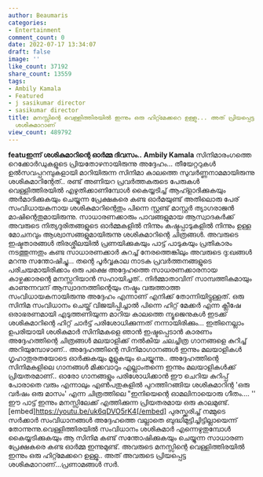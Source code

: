 ```yaml
---
author: Beaumaris
categories:
- Entertainment
comment_count: 0
date: 2022-07-17 13:34:07
draft: false
image: ''
like_count: 37192
share_count: 13559
tags:
- Ambily Kamala
- Featured
- j sasikumar director
- sasikumar director
title: മനസ്സിന്റെ വെള്ളിത്തിരയിൽ ഇന്നും ഒരു ഹിറ്റ്മേക്കറെ ഉള്ളു... അത് പ്രിയപ്പെട്ട
  ശശികുമാറാണ്
view_count: 489792
---
```


**featuഇന്ന് ശശികുമാറിന്റെ ഓർമ്മ ദിവസം..** **Ambily Kamala** സിനിമാരംഗത്തെ റെക്കോർഡുകളുടെ പ്രിയതോഴനായിരുന്നു അദ്ദേഹം... തീയേറ്ററുകൾ ഉൽസവപ്പറമ്പുകളായി മാറിയിരുന്ന സിനിമാ കാലത്തെ സുവർണ്ണനാമമായിരുന്നു ശശികുമാറിന്റേത്.. രണ്ട് അണിയറ പ്രവർത്തകരുടെ പേരുകൾ വെള്ളിത്തിരയിൽ എഴുതിക്കാണിമ്പോൾ കൈയ്യടിച്ച് ആഹ്ളാദിക്കുകയും അർമാദിക്കുകയും ചെയ്യുന്ന പ്രേക്ഷകരെ കണ്ട ഓർമയുണ്ട് അതിലൊരു പേര് സംവിധായകനായ ശശികുമാറിന്റെതും പിന്നെ സ്റ്റണ്ട് മാസ്റ്റർ ത്യാഗരാജൻ മാഷിന്റെതുമായിരുന്നു. സാധാരണക്കാരും പാവങ്ങളുമായ ആസ്വാദകർക്ക് അവരുടെ നിത്യദുരിതങ്ങളുടെ ഓർമ്മകളിൽ നിന്നും കഷ്ടപ്പാടുകളിൽ നിന്നും ഉള്ള മോചനവും ആശ്വാസങ്ങളുമായിരുന്നു ശശികുമാറിന്റെ ചിത്രങ്ങൾ. അവരുടെ ഇഷ്ടതാരങ്ങൾ തിരശ്ശീലയിൽ പ്രണയിക്കുകയും പാട്ട് പാടുകയും പ്രതികാരം നടത്തുന്നതും കണ്ട സാധാരണക്കാർ കുറച്ച് നേരത്തെങ്കിലും അവരുടെ ദു:ഖങ്ങൾ മറന്നു സന്തോഷിച്ചു... തന്റെ പൂർവ്വകാല നാടക പ്രവർത്തനങ്ങളുടെ പരിചയമായിരിക്കാം ഒരു പക്ഷെ അദ്ദേഹത്തെ സാധരണക്കാരനായ കാഴ്ചക്കാരന്റെ മനസ്സറിയാൻ സഹായിച്ചത്.. നിർമ്മാതാവിന് സാമ്പത്തികമായും കാണുന്നവന് ആസ്വാദനത്തിന്റെയും നഷ്ടം വരുത്താത്ത സംവിധായകനായിരുന്നു അദ്ദേഹം എന്നാണ് എനിക്ക് തോന്നിയിട്ടുള്ളത്. ഒരു സിനിമ സംവിധാനം ചെയ്ത് വിജയിപ്പിച്ചാൽ പിന്നെ ഹിറ്റ് മേക്കർ എന്ന ക്ലീഷേ ഒരാഭരണമായി എടുത്തണിയുന്ന മാറിയ കാലത്തെ ന്യൂജെനുകൾ ഇടക്ക് ശശികുമാറിന്റെ ഹിറ്റ് ചാർട്ട് പരിശോധിക്കുന്നത് നന്നായിരിക്കും... ഇതിനെല്ലാം ഉപരിയായി ശശികുമാർ സിനിമകളെ ഞാൻ ഇഷ്ടപ്പെടാൻ കാരണം അദ്ദേഹത്തിന്റെ ചിത്രങ്ങൾ മലയാളിക്ക് നൽകിയ ചലച്ചിത്ര ഗാനങ്ങളെ കുറിച്ച് അറിയുമ്പോഴാണ്.. അദ്ദേഹത്തിന്റെ സിനിമാഗാനങ്ങൾ ഇന്നും മലയാളികൾ ഗൃഹാതുരതയോടെ ഓർക്കുകയും മൂളുകയും ചെയ്യുന്നു.. അദ്ദേഹത്തിന്റെ സിനിമകളിലെ ഗാനങ്ങൾ മിക്കവാറും എല്ലാംതന്നെ ഇന്നും മലയാളികൾക്ക് പ്രിയതരമാണ്.. ഓരോ ഗാനങ്ങളും പരിശോധിക്കാൻ ഈ ചെറിയ കുറിപ്പ് പോരാതെ വരും എന്നാലും എൺപതുകളിൽ പുറത്തിറങ്ങിയ ശശികുമാറിന്റ 'ഒരു വർഷം ഒരു മാസം' എന്ന ചിത്രത്തിലെ "ഇനിയെന്റെ ഓമലിനായൊരു ഗീതം.... '' ഈ പാട്ട് ഇന്നും മനസ്സിലേക്ക് എത്തിക്കുന്ന പ്രിയതരമായ ഒരു കാലമുണ്ട്. [embed]https://youtu.be/uk6qDVO5rK4[/embed] പുരസ്ക്കരിച്ച് നമ്മുടെ സർക്കാർ സംവിധാനങ്ങൾ അദ്ദേഹത്തെ വല്ലാതെ ബുദ്ധിമുട്ടിച്ചിട്ടില്ലായെന്ന് തോന്നുന്നു.വെള്ളിത്തിരയിൽ സംവിധാനം ശശികുമാർ എന്നെഴുതുമ്പോൾ കൈയ്യടിക്കുകയും ആ സിനിമ കണ്ട് സന്തോഷിക്കുകയും ചെയ്യുന്ന സാധാരണ പ്രേക്ഷകരെ കണ്ട ഓർമ്മ ഇന്നുമുണ്ട്. അവരുടെ മനസ്സിന്റെ വെള്ളിത്തിരയിൽ ഇന്നും ഒരു ഹിറ്റ്മേക്കറെ ഉള്ളു.. അത് അവരുടെ പ്രിയപ്പെട്ട ശശികുമാറാണ്...പ്രണാമങ്ങൾ സർ.